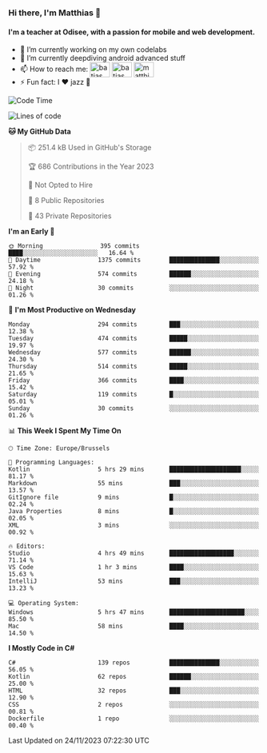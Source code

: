### Hi there, I'm Matthias 👋

#### I'm a teacher at Odisee, with a passion for mobile and web development.

- 🔭 I’m currently working on my own codelabs
- 🌱 I’m currently deepdiving android advanced stuff
- 📫 How to reach me: <a href="https://dev.to/batjas" target="_blank"><img align="center" src="https://raw.githubusercontent.com/rahuldkjain/github-profile-readme-generator/master/src/images/icons/Social/devto.svg" alt="batjas" height="30" width="40" /></a>
<a href="https://twitter.com/batjas" target="_blank"><img align="center" src="https://raw.githubusercontent.com/rahuldkjain/github-profile-readme-generator/master/src/images/icons/Social/twitter.svg" alt="batjas" height="30" width="40" /></a>
<a href="https://linkedin.com/in/matthiasdruwé" target="_blank"><img align="center" src="https://raw.githubusercontent.com/rahuldkjain/github-profile-readme-generator/master/src/images/icons/Social/linked-in-alt.svg" alt="matthiasdruwé" height="30" width="40" /></a>
- ⚡ Fun fact: I ❤ jazz 🎷


<!--START_SECTION:waka-->
![Code Time](http://img.shields.io/badge/Code%20Time-893%20hrs%2042%20mins-blue)

![Lines of code](https://img.shields.io/badge/From%20Hello%20World%20I%27ve%20Written-2.5%20million%20lines%20of%20code-blue)

**🐱 My GitHub Data** 

> 📦 251.4 kB Used in GitHub's Storage 
 > 
> 🏆 686 Contributions in the Year 2023
 > 
> 🚫 Not Opted to Hire
 > 
> 📜 8 Public Repositories 
 > 
> 🔑 43 Private Repositories 
 > 
**I'm an Early 🐤** 

```text
🌞 Morning                395 commits         ████░░░░░░░░░░░░░░░░░░░░░   16.64 % 
🌆 Daytime                1375 commits        ██████████████░░░░░░░░░░░   57.92 % 
🌃 Evening                574 commits         ██████░░░░░░░░░░░░░░░░░░░   24.18 % 
🌙 Night                  30 commits          ░░░░░░░░░░░░░░░░░░░░░░░░░   01.26 % 
```
📅 **I'm Most Productive on Wednesday** 

```text
Monday                   294 commits         ███░░░░░░░░░░░░░░░░░░░░░░   12.38 % 
Tuesday                  474 commits         █████░░░░░░░░░░░░░░░░░░░░   19.97 % 
Wednesday                577 commits         ██████░░░░░░░░░░░░░░░░░░░   24.30 % 
Thursday                 514 commits         █████░░░░░░░░░░░░░░░░░░░░   21.65 % 
Friday                   366 commits         ████░░░░░░░░░░░░░░░░░░░░░   15.42 % 
Saturday                 119 commits         █░░░░░░░░░░░░░░░░░░░░░░░░   05.01 % 
Sunday                   30 commits          ░░░░░░░░░░░░░░░░░░░░░░░░░   01.26 % 
```


📊 **This Week I Spent My Time On** 

```text
🕑︎ Time Zone: Europe/Brussels

💬 Programming Languages: 
Kotlin                   5 hrs 29 mins       ████████████████████░░░░░   81.17 % 
Markdown                 55 mins             ███░░░░░░░░░░░░░░░░░░░░░░   13.57 % 
GitIgnore file           9 mins              █░░░░░░░░░░░░░░░░░░░░░░░░   02.24 % 
Java Properties          8 mins              █░░░░░░░░░░░░░░░░░░░░░░░░   02.05 % 
XML                      3 mins              ░░░░░░░░░░░░░░░░░░░░░░░░░   00.92 % 

🔥 Editors: 
Studio                   4 hrs 49 mins       ██████████████████░░░░░░░   71.14 % 
VS Code                  1 hr 3 mins         ████░░░░░░░░░░░░░░░░░░░░░   15.63 % 
IntelliJ                 53 mins             ███░░░░░░░░░░░░░░░░░░░░░░   13.23 % 

💻 Operating System: 
Windows                  5 hrs 47 mins       █████████████████████░░░░   85.50 % 
Mac                      58 mins             ████░░░░░░░░░░░░░░░░░░░░░   14.50 % 
```

**I Mostly Code in C#** 

```text
C#                       139 repos           ██████████████░░░░░░░░░░░   56.05 % 
Kotlin                   62 repos            ██████░░░░░░░░░░░░░░░░░░░   25.00 % 
HTML                     32 repos            ███░░░░░░░░░░░░░░░░░░░░░░   12.90 % 
CSS                      2 repos             ░░░░░░░░░░░░░░░░░░░░░░░░░   00.81 % 
Dockerfile               1 repo              ░░░░░░░░░░░░░░░░░░░░░░░░░   00.40 % 
```




 Last Updated on 24/11/2023 07:22:30 UTC
<!--END_SECTION:waka-->
